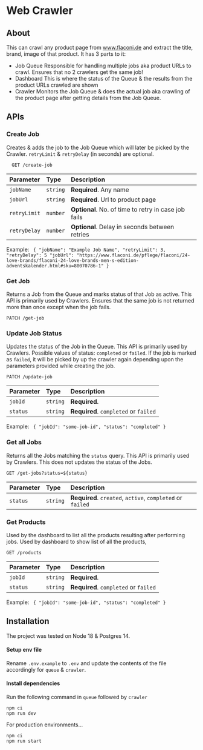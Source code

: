 # Web Crawler
## About
This can crawl any product page from www.flaconi.de and extract the title, brand, image of that product.
It has 3 parts to it:
- Job Queue
Responsible for handling multiple jobs aka product URLs to crawl. Ensures that no 2 crawlers get the same job!
- Dashboard
This is where the status of the Queue & the results from the product URLs crawled are shown
- Crawler
Monitors the Job Queue & does the actual job aka crawling of the product page after getting details from the Job Queue.

## APIs
### Create Job
Creates & adds the job to the Job Queue which will later be picked by the Crawler.
`retryLimit` & `retryDelay` (in seconds) are optional.

```
  GET /create-job
```

| Parameter     | Type     | Description                |
| :--------     | :------- | :------------------------- |
| `jobName`     | `string` | **Required**. Any name |
| `jobUrl`      | `string` | **Required**. Url to product page |
| `retryLimit`  | `number` | **Optional**. No. of time to retry in case job fails  |
| `retryDelay`  | `number` | **Optional**. Delay in seconds between retries |

Example: ```
{
    "jobName": "Example Job Name",
    "retryLimit": 3,
    "retryDelay": 5
    "jobUrl": "https://www.flaconi.de/pflege/flaconi/24-love-brands/flaconi-24-love-brands-men-s-edition-adventskalender.html#sku=80070786-1"
}```

### Get Job
Returns a Job from the Queue and marks status of that Job as active. This API is primarily used by Crawlers. Ensures that the same job is not returned more than once except when the job fails.
```
PATCH /get-job
```


### Update Job Status
Updates the status of the Job in the Queue. This API is primarily used by Crawlers. Possible values of status: `completed` or `failed`. If the job is marked as `failed`, it will be picked by up the crawler again depending upon the parameters provided while creating the job.

```
PATCH /update-job
```

| Parameter     | Type     | Description                |
| :--------     | :------- | :------------------------- |
| `jobId`       | `string` | **Required**. |
| `status`      | `string` | **Required**. `completed` or `failed` |

Example: ```
{
    "jobId": "some-job-id",
    "status": "completed"
}```

### Get all Jobs
Returns all the Jobs matching the `status` query. This API is primarily used by Crawlers.
This does not updates the status of the Jobs.

```
GET /get-jobs?status=${status}
```
| Parameter     | Type     | Description                |
| :--------     | :------- | :------------------------- |
| `status`      | `string` | **Required**. `created`, `active`, `completed` or `failed` |



### Get Products
Used by the dashboard to list all the products resulting after performing jobs. Used by dashboard to show list of all the products,

```
GET /products
```
| Parameter     | Type     | Description                |
| :--------     | :------- | :------------------------- |
| `jobId`       | `string` | **Required**. |
| `status`      | `string` | **Required**. `completed` or `failed` |

Example: ```
{
    "jobId": "some-job-id",
    "status": "completed"
}```

## Installation
The project was tested on Node 18 & Postgres 14.

#### Setup env file
Rename `.env.example` to `.env` and update the contents of the file accordingly for `queue` & `crawler`.
#### Install dependencies
Run the following command in `queue` followed by `crawler`
```
npm ci
npm run dev
```

For production environments...
```
npm ci
npm run start
```
